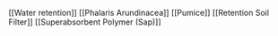 [[Water retention]]
[[Phalaris Arundinacea]]
[[Pumice]]
[[Retention Soil Filter]]
[[Superabsorbent Polymer (Sap)]]

